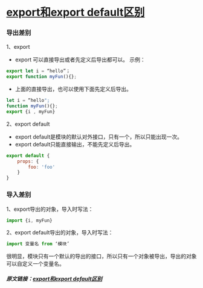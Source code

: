 # [export和export default区别](https://github.com/Twlig/issuesBlog/issues/29)

### 导出差别

1、export

- export 可以直接导出或者先定义后导出都可以。
  示例：

```javascript
export let i = “hello”；
export function myFun(){};
```

- 上面的直接导出，也可以使用下面先定义后导出。

```javascript
let i = “hello";
function myFun(){};
export {i , myFun}
```



2、export default

- export default是模块的默认对外接口，只有一个，所以只能出现一次。
- export default只能直接输出，不能先定义后导出。

```javascript
export default {
    props: {
        foo: 'foo'
    }
}
```



### 导入差别

1、export导出的对象，导入时写法：

```javascript
import {i, myFun}
```

2、export default导出的对象，导入时写法：

```JavaScript
import 变量名 from ‘模块’
```

很明显，模块只有一个默认的导出的接口，所以只有一个对象被导出，导出的对象可以自定义一个变量名。




##### 原文链接：[export和export default区别](https://www.jianshu.com/p/bcdaf7092baa)